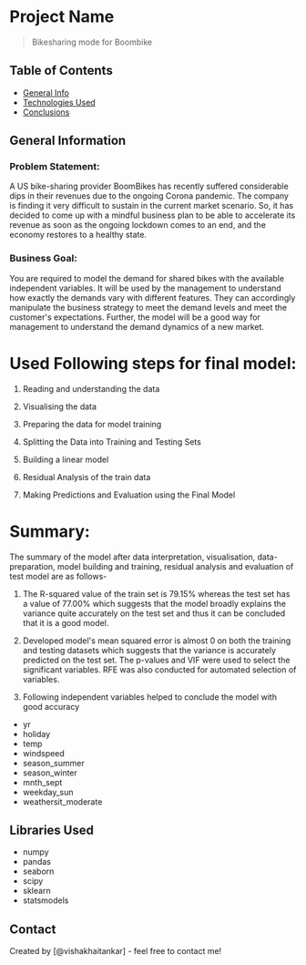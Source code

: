 # Project Name
> Bikesharing mode for Boombike


## Table of Contents
* [General Info](#general-information)
* [Technologies Used](#libraries-used)
* [Conclusions](#conclusions)

<!-- You can include any other section that is pertinent to your problem -->

## General Information
### Problem Statement:
A US bike-sharing provider BoomBikes has recently suffered considerable dips in their revenues due to the ongoing Corona pandemic. The company is finding it very difficult to sustain in the current market scenario. So, it has decided to come up with a mindful business plan to be able to accelerate its revenue as soon as the ongoing lockdown comes to an end, and the economy restores to a healthy state.

### Business Goal:

You are required to model the demand for shared bikes with the available independent variables. It will be used by the management to understand how exactly the demands vary with different features. They can accordingly manipulate the business strategy to meet the demand levels and meet the customer's expectations. Further, the model will be a good way for management to understand the demand dynamics of a new market.

# Used Following steps for final model:

1) Reading and understanding the data

2) Visualising the data

3) Preparing the data for model training 

4) Splitting the Data into Training and Testing Sets

5) Building a linear model

6) Residual Analysis of the train data

7) Making Predictions and Evaluation using the Final Model

# Summary:

The summary of the model after data interpretation, visualisation, data-preparation, model building and training, residual analysis and evaluation of test model are as follows-

1) The R-squared value of the train set is 79.15% whereas the test set has a value of 77.00% which suggests that the model broadly explains the variance quite accurately on the test set and thus it can be concluded that it is a good model. 

2) Developed model's mean squared error is almost 0 on both the training and testing datasets which suggests that the variance is accurately predicted on the test set. The p-values and VIF were used to select the significant variables. RFE was also conducted for automated selection of variables.  

3) Following independent variables helped to conclude the model with good accuracy
- yr                      
- holiday                
- temp                    
- windspeed              
- season_summer          
- season_winter           
- mnth_sept               
- weekday_sun            
- weathersit_moderate 


## Libraries Used
- numpy
- pandas
- seaborn
- scipy
- sklearn
- statsmodels




## Contact
Created by [@vishakhaitankar] - feel free to contact me!

